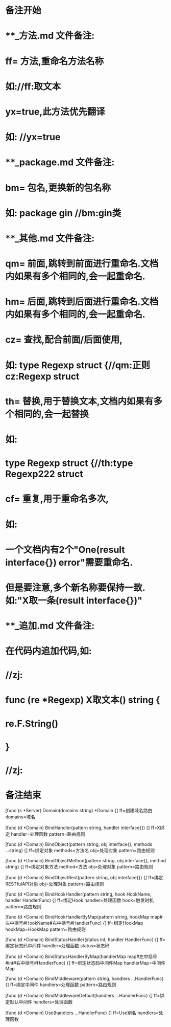 # 备注开始
# **_方法.md 文件备注:
# ff= 方法,重命名方法名称
# 如://ff:取文本
#
# yx=true,此方法优先翻译
# 如: //yx=true

# **_package.md 文件备注:
# bm= 包名,更换新的包名称 
# 如: package gin //bm:gin类

# **_其他.md 文件备注:
# qm= 前面,跳转到前面进行重命名.文档内如果有多个相同的,会一起重命名.
# hm= 后面,跳转到后面进行重命名.文档内如果有多个相同的,会一起重命名.
# cz= 查找,配合前面/后面使用,
# 如: type Regexp struct {//qm:正则 cz:Regexp struct
#
# th= 替换,用于替换文本,文档内如果有多个相同的,会一起替换
# 如:
# type Regexp struct {//th:type Regexp222 struct
#
# cf= 重复,用于重命名多次,
# 如: 
# 一个文档内有2个"One(result interface{}) error"需要重命名.
# 但是要注意,多个新名称要保持一致. 如:"X取一条(result interface{})"

# **_追加.md 文件备注:
# 在代码内追加代码,如:
# //zj:
# func (re *Regexp) X取文本() string { 
# re.F.String()
# }
# //zj:
# 备注结束

[func (s *Server) Domain(domains string) *Domain {]
ff=创建域名路由
domains=域名

[func (d *Domain) BindHandler(pattern string, handler interface{}) {]
ff=X绑定
handler=处理函数
pattern=路由规则

[func (d *Domain) BindObject(pattern string, obj interface{}, methods ...string) {]
ff=绑定对象
methods=方法名
obj=处理对象
pattern=路由规则

[func (d *Domain) BindObjectMethod(pattern string, obj interface{}, method string) {]
ff=绑定对象方法
method=方法
obj=处理对象
pattern=路由规则

[func (d *Domain) BindObjectRest(pattern string, obj interface{}) {]
ff=绑定RESTfulAPI对象
obj=处理对象
pattern=路由规则

[func (d *Domain) BindHookHandler(pattern string, hook HookName, handler HandlerFunc) {]
ff=绑定Hook
handler=处理函数
hook=触发时机
pattern=路由规则

[func (d *Domain) BindHookHandlerByMap(pattern string, hookMap map#左中括号#HookName#右中括号#HandlerFunc) {]
ff=绑定HookMap
hookMap=HookMap
pattern=路由规则

[func (d *Domain) BindStatusHandler(status int, handler HandlerFunc) {]
ff=绑定状态码中间件
handler=处理函数
status=状态码

[func (d *Domain) BindStatusHandlerByMap(handlerMap map#左中括号#int#右中括号#HandlerFunc) {]
ff=绑定状态码中间件Map
handlerMap=中间件Map

[func (d *Domain) BindMiddleware(pattern string, handlers ...HandlerFunc) {]
ff=绑定中间件
handlers=处理函数
pattern=路由规则

[func (d *Domain) BindMiddlewareDefault(handlers ...HandlerFunc) {]
ff=绑定默认中间件
handlers=处理函数

[func (d *Domain) Use(handlers ...HandlerFunc) {]
ff=Use别名
handlers=处理函数

